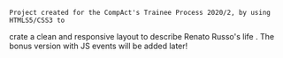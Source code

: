 
    Project created for the CompAct's Trainee Process 2020/2, by using HTMLS5/CSS3 to   
 crate a clean and responsive layout to describe Renato Russo's life .
    The bonus version with JS events will be added later! 

